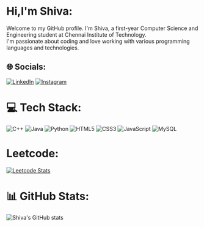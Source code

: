 # Hi,I'm Shiva:
Welcome to my GitHub profile. I'm Shiva, a first-year Computer Science and Engineering student at Chennai Institute of Technology.<br>
I'm passionate about coding and love working with various programming languages and technologies.


## 🌐 Socials:
[![LinkedIn](https://img.shields.io/badge/LinkedIn-%230077B5.svg?logo=linkedin&logoColor=white)](https://linkedin.com/in/shivavigneshkannan) 
[![Instagram](https://img.shields.io/badge/Instagram-%23E4405F.svg?logo=Instagram&logoColor=white)](https://instagram.com/Shiva_vignesh_kannan.k) 
# 💻 Tech Stack:
![C++](https://img.shields.io/badge/c++-%2300599C.svg?style=for-the-badge&logo=c%2B%2B&logoColor=white)
![Java](https://img.shields.io/badge/java-%23ED8B00.svg?style=for-the-badge&logo=openjdk&logoColor=white)
![Python](https://img.shields.io/badge/python-3670A0?style=for-the-badge&logo=python&logoColor=ffdd54)
![HTML5](https://img.shields.io/badge/html5-%23E34F26.svg?style=for-the-badge&logo=html5&logoColor=white)
![CSS3](https://img.shields.io/badge/css3-%231572B6.svg?style=for-the-badge&logo=css3&logoColor=white)
![JavaScript](https://img.shields.io/badge/javascript-%23323330.svg?style=for-the-badge&logo=javascript&logoColor=%23F7DF1E)
![MySQL](https://img.shields.io/badge/mysql-%2300000f.svg?style=for-the-badge&logo=mysql&logoColor=white)
# Leetcode:
[![Leetcode Stats](https://leetcard.jacoblin.cool/Shiva_Vignesh_Kannan?theme=dark)](https://leetcode.com/Shiva_Vignesh_Kannan)
# 📊 GitHub Stats:
![Shiva's GitHub stats](https://github-readme-stats.vercel.app/api?username=Shivavigneshkannan-k&show_icons=true&theme=gruvbox)
